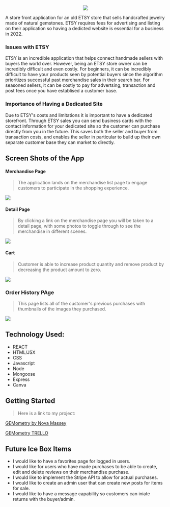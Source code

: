 <div style="text-align:center;"><img src = "https://i.imgur.com/AkJevg7.png"></div>

A store front application for an old ETSY store that sells handcrafted jewelry made of natural gemstones. ETSY requires fees for advertising and listing on their application so having a dedicted website is essential for a business in 2022.

### Issues with ETSY
ETSY is an incredible application that helps connect handmade sellers with buyers the world over. However, being an ETSY store owner can be incredibly difficult and even costly. For beginners, it can be incredibly difficult to have your products seen by potential buyers since the algorithm prioritizes successful past merchandise sales in their search bar.  For seasoned sellers, it can be costly to pay for advertsing, transaction and post fees once you have establised a customer base.

### Importance of Having a Dedicated Site
Due to ETSY's costs and limitations it is important to have a dedicated storefront.  Through ETSY sales you can send business cards with the contact information for your dedicated site so the customer can purchase directly from you in the future. This saves both the seller and buyer from transaction costs, and enables the seller in particular to build up their own separate customer base they can market to directly.

Screen Shots of the App
---
#### Merchandise Page
>The application lands on the merchandise list page to engage customers to participate in the shopping experience.

<img src = "https://i.imgur.com/wrq2qQ0.png">

#### Detail Page
>By clicking a link on the merchandise page you will be taken to a detail page, with some photos to toggle through to see the merchandise in different scenes. 

<img src = "https://i.imgur.com/BQCVyQD.png">

#### Cart
>Customer is able to increase product quantity and remove product by decreasing the product amount to zero.

<img src = "https://i.imgur.com/oO8ptFm.png">

### Order History PAge
>This page lists all of the customer's previous purchases with thumbnails of the images they purchased.

<img src = "https://i.imgur.com/sn3VBDF.png">

## Technology Used:
 * REACT
 * HTML/JSX
 * CSS
 * Javascript
 * Node
 * Mongoose
 * Express
 * Canva

## Getting Started
 >Here is a link to my project:

 [GEMometry by Nova Massey](https://gememotryjewelry.herokuapp.com/)

 [GEMometry TRELLO](https://trello.com/b/8W1kGOSs/gemometry)

## Future Ice Box Items 
* I would like to have a favorites page for logged in users.
* I would like for users who have made purchases to be able to create, edit and delete reviews on their merchandise purchase.
* I would like to implement the Stripe API to allow for actual purchases.
* I would like to create an admin user that can create new posts for items for sale.
* I would like to have a message capability so customers can iniate returns with the buyer/admin.


